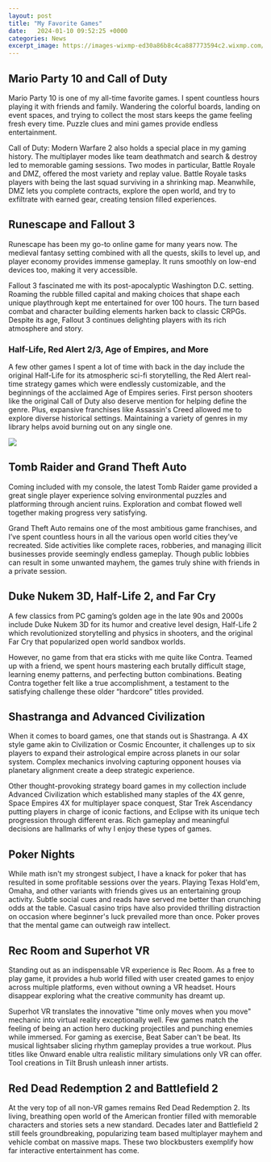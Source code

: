 ```yaml
---
layout: post
title: "My Favorite Games"
date:   2024-01-10 09:52:25 +0000
categories: News
excerpt_image: https://images-wixmp-ed30a86b8c4ca887773594c2.wixmp.com/f/b6255302-468e-473e-9084-6868c41833cf/d8ijztc-204e7e8f-19d6-4626-9ac4-4580b0bd3234.png/v1/fill/w_700,h_1141,strp/my_top_20_favorite_super_nintendo_games__10_1__by_soryukey_d8ijztc-pre.png?token=eyJ0eXAiOiJKV1QiLCJhbGciOiJIUzI1NiJ9.eyJzdWIiOiJ1cm46YXBwOjdlMGQxODg5ODIyNjQzNzNhNWYwZDQxNWVhMGQyNmUwIiwiaXNzIjoidXJuOmFwcDo3ZTBkMTg4OTgyMjY0MzczYTVmMGQ0MTVlYTBkMjZlMCIsIm9iaiI6W1t7ImhlaWdodCI6Ijw9MjAwMCIsInBhdGgiOiJcL2ZcL2I2MjU1MzAyLTQ2OGUtNDczZS05MDg0LTY4NjhjNDE4MzNjZlwvZDhpanp0Yy0yMDRlN2U4Zi0xOWQ2LTQ2MjYtOWFjNC00NTgwYjBiZDMyMzQucG5nIiwid2lkdGgiOiI8PTEyMjcifV1dLCJhdWQiOlsidXJuOnNlcnZpY2U6aW1hZ2Uub3BlcmF0aW9ucyJdfQ.h2otLkcnac93vNNTs8Vq2lVbpKFyVKV2Ss69PZ3lhPQ
---
```

## Mario Party 10 and Call of Duty 
Mario Party 10 is one of my all-time favorite games. I spent countless hours playing it with friends and family. Wandering the colorful boards, landing on event spaces, and trying to collect the most stars keeps the game feeling fresh every time. Puzzle clues and mini games provide endless entertainment. 

Call of Duty: Modern Warfare 2 also holds a special place in my gaming history. The multiplayer modes like team deathmatch and search & destroy led to memorable gaming sessions. Two modes in particular, Battle Royale and DMZ, offered the most variety and replay value. Battle Royale tasks players with being the last squad surviving in a shrinking map. Meanwhile, DMZ lets you complete contracts, explore the open world, and try to exfiltrate with earned gear, creating tension filled experiences.

## Runescape and Fallout 3
Runescape has been my go-to online game for many years now. The medieval fantasy setting combined with all the quests, skills to level up, and player economy provides immense gameplay. It runs smoothly on low-end devices too, making it very accessible. 

Fallout 3 fascinated me with its post-apocalyptic Washington D.C. setting. Roaming the rubble filled capital and making choices that shape each unique playthrough kept me entertained for over 100 hours. The turn based combat and character building elements harken back to classic CRPGs. Despite its age, Fallout 3 continues delighting players with its rich atmosphere and story.

### Half-Life, Red Alert 2/3, Age of Empires, and More 
A few other games I spent a lot of time with back in the day include the original Half-Life for its atmospheric sci-fi storytelling, the Red Alert real-time strategy games which were endlessly customizable, and the beginnings of the acclaimed Age of Empires series. First person shooters like the original Call of Duty also deserve mention for helping define the genre. Plus, expansive franchises like Assassin's Creed allowed me to explore diverse historical settings. Maintaining a variety of genres in my library helps avoid burning out on any single one.


![](https://images-wixmp-ed30a86b8c4ca887773594c2.wixmp.com/f/b6255302-468e-473e-9084-6868c41833cf/d8ijztc-204e7e8f-19d6-4626-9ac4-4580b0bd3234.png/v1/fill/w_700,h_1141,strp/my_top_20_favorite_super_nintendo_games__10_1__by_soryukey_d8ijztc-pre.png?token=eyJ0eXAiOiJKV1QiLCJhbGciOiJIUzI1NiJ9.eyJzdWIiOiJ1cm46YXBwOjdlMGQxODg5ODIyNjQzNzNhNWYwZDQxNWVhMGQyNmUwIiwiaXNzIjoidXJuOmFwcDo3ZTBkMTg4OTgyMjY0MzczYTVmMGQ0MTVlYTBkMjZlMCIsIm9iaiI6W1t7ImhlaWdodCI6Ijw9MjAwMCIsInBhdGgiOiJcL2ZcL2I2MjU1MzAyLTQ2OGUtNDczZS05MDg0LTY4NjhjNDE4MzNjZlwvZDhpanp0Yy0yMDRlN2U4Zi0xOWQ2LTQ2MjYtOWFjNC00NTgwYjBiZDMyMzQucG5nIiwid2lkdGgiOiI8PTEyMjcifV1dLCJhdWQiOlsidXJuOnNlcnZpY2U6aW1hZ2Uub3BlcmF0aW9ucyJdfQ.h2otLkcnac93vNNTs8Vq2lVbpKFyVKV2Ss69PZ3lhPQ)
## Tomb Raider and Grand Theft Auto
Coming included with my console, the latest Tomb Raider game provided a great single player experience solving environmental puzzles and platforming through ancient ruins. Exploration and combat flowed well together making progress very satisfying.  

Grand Theft Auto remains one of the most ambitious game franchises, and I’ve spent countless hours in all the various open world cities they’ve recreated. Side activities like complete races, robberies, and managing illicit businesses provide seemingly endless gameplay. Though public lobbies can result in some unwanted mayhem, the games truly shine with friends in a private session.

## Duke Nukem 3D, Half-Life 2, and Far Cry
A few classics from PC gaming’s golden age in the late 90s and 2000s include Duke Nukem 3D for its humor and creative level design, Half-Life 2 which revolutionized storytelling and physics in shooters, and the original Far Cry that popularized open world sandbox worlds. 

However, no game from that era sticks with me quite like Contra. Teamed up with a friend, we spent hours mastering each brutally difficult stage, learning enemy patterns, and perfecting button combinations. Beating Contra together felt like a true accomplishment, a testament to the satisfying challenge these older “hardcore” titles provided.

## Shastranga and Advanced Civilization
When it comes to board games, one that stands out is Shastranga. A 4X style game akin to Civilization or Cosmic Encounter, it challenges up to six players to expand their astrological empire across planets in our solar system. Complex mechanics involving capturing opponent houses via planetary alignment create a deep strategic experience. 

Other thought-provoking strategy board games in my collection include Advanced Civilization which established many staples of the 4X genre, Space Empires 4X for multiplayer space conquest, Star Trek Ascendancy putting players in charge of iconic factions, and Eclipse with its unique tech progression through different eras. Rich gameplay and meaningful decisions are hallmarks of why I enjoy these types of games.

## Poker Nights 
While math isn't my strongest subject, I have a knack for poker that has resulted in some profitable sessions over the years. Playing Texas Hold'em, Omaha, and other variants with friends gives us an entertaining group activity. Subtle social cues and reads have served me better than crunching odds at the table. Casual casino trips have also provided thrilling distraction on occasion where beginner's luck prevailed more than once. Poker proves that the mental game can outweigh raw intellect.

## Rec Room and Superhot VR
Standing out as an indispensable VR experience is Rec Room. As a free to play game, it provides a hub world filled with user created games to enjoy across multiple platforms, even without owning a VR headset. Hours disappear exploring what the creative community has dreamt up.

Superhot VR translates the innovative "time only moves when you move" mechanic into virtual reality exceptionally well. Few games match the feeling of being an action hero ducking projectiles and punching enemies while immersed. For gaming as exercise, Beat Saber can't be beat. Its musical lightsaber slicing rhythm gameplay provides a true workout. Plus titles like Onward enable ultra realistic military simulations only VR can offer. Tool creations in Tilt Brush unleash inner artists.

## Red Dead Redemption 2 and Battlefield 2
At the very top of all non-VR games remains Red Dead Redemption 2. Its living, breathing open world of the American frontier filled with memorable characters and stories sets a new standard. Decades later and Battlefield 2 still feels groundbreaking, popularizing team based multiplayer mayhem and vehicle combat on massive maps. These two blockbusters exemplify how far interactive entertainment has come.